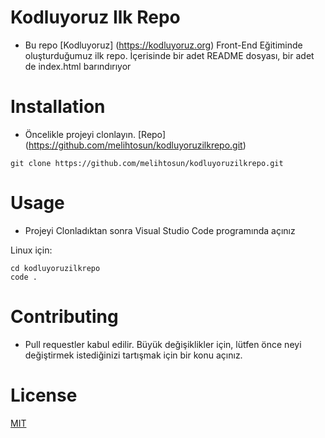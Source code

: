 # Kodluyoruz Ilk Repo

- Bu repo [Kodluyoruz] (https://kodluyoruz.org) Front-End Eğitiminde oluşturduğumuz ilk repo. İçerisinde bir adet README dosyası, bir adet de index.html barındırıyor

# Installation

- Öncelikle projeyi clonlayın. [Repo] (https://github.com/melihtosun/kodluyoruzilkrepo.git)

```
git clone https://github.com/melihtosun/kodluyoruzilkrepo.git
```

# Usage

- Projeyi Clonladıktan sonra Visual Studio Code programında açınız

Linux için:

```
cd kodluyoruzilkrepo
code .
```

# Contributing

- Pull requestler kabul edilir. Büyük değişiklikler için, lütfen önce neyi değiştirmek istediğinizi tartışmak için bir konu açınız.

# License

[MIT](https://choosealicense.com/)
